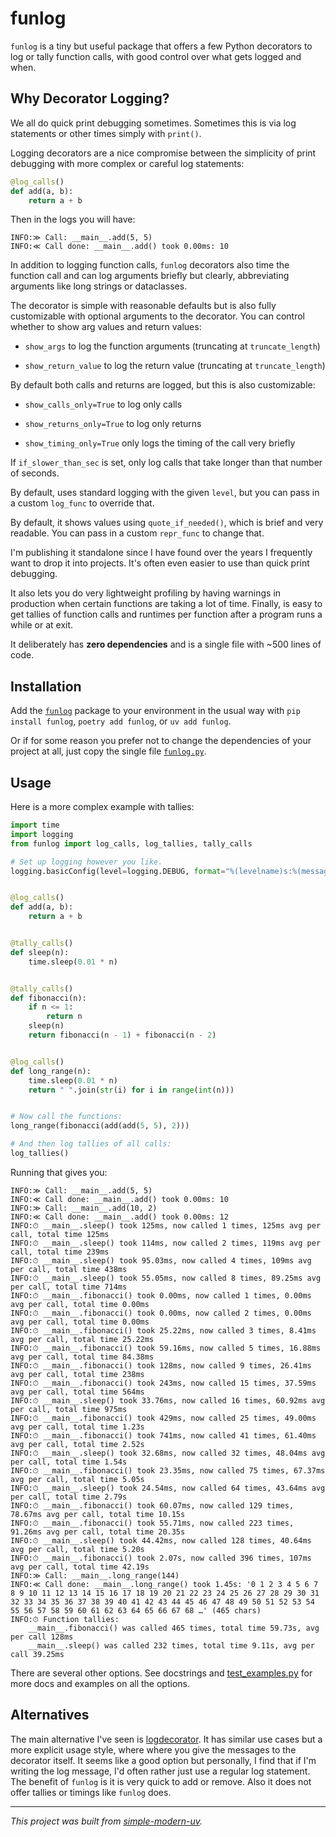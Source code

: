 # funlog

`funlog` is a tiny but useful package that offers a few Python decorators to log or
tally function calls, with good control over what gets logged and when.

## Why Decorator Logging?

We all do quick print debugging sometimes.
Sometimes this is via log statements or other times simply with `print()`.

Logging decorators are a nice compromise between the simplicity of print debugging with
more complex or careful log statements:

```python
@log_calls()
def add(a, b):
    return a + b
```

Then in the logs you will have:
```
INFO:≫ Call: __main__.add(5, 5)
INFO:≪ Call done: __main__.add() took 0.00ms: 10
```

In addition to logging function calls, `funlog` decorators also time the function call
and can log arguments briefly but clearly, abbreviating arguments like long strings or
dataclasses.

The decorator is simple with reasonable defaults but is also fully customizable with
optional arguments to the decorator.
You can control whether to show arg values and return values:

- `show_args` to log the function arguments (truncating at `truncate_length`)

- `show_return_value` to log the return value (truncating at `truncate_length`)

By default both calls and returns are logged, but this is also customizable:

- `show_calls_only=True` to log only calls

- `show_returns_only=True` to log only returns

- `show_timing_only=True` only logs the timing of the call very briefly

If `if_slower_than_sec` is set, only log calls that take longer than that number of
seconds.

By default, uses standard logging with the given `level`, but you can pass in a custom
`log_func` to override that.

By default, it shows values using `quote_if_needed()`, which is brief and very readable.
You can pass in a custom `repr_func` to change that.

I'm publishing it standalone since I have found over the years I frequently want to drop
it into projects. It's often even easier to use than quick print debugging.

It also lets you do very lightweight profiling by having warnings in production when
certain functions are taking a lot of time.
Finally, is easy to get tallies of function calls and runtimes per function after a
program runs a while or at exit.

It deliberately has **zero dependencies** and is a single file with ~500 lines of code.

## Installation

Add the [`funlog`](https://pypi.org/project/funlog/) package to your environment in the
usual way with `pip install funlog`, `poetry add funlog`, or `uv add funlog`.

Or if for some reason you prefer not to change the dependencies of your project at all,
just copy the single file [`funlog.py`](/src/funlog/funlog.py).

## Usage

Here is a more complex example with tallies:

```python
import time
import logging
from funlog import log_calls, log_tallies, tally_calls

# Set up logging however you like.
logging.basicConfig(level=logging.DEBUG, format="%(levelname)s:%(message)s", force=True)


@log_calls()
def add(a, b):
    return a + b


@tally_calls()
def sleep(n):
    time.sleep(0.01 * n)


@tally_calls()
def fibonacci(n):
    if n <= 1:
        return n
    sleep(n)
    return fibonacci(n - 1) + fibonacci(n - 2)


@log_calls()
def long_range(n):
    time.sleep(0.01 * n)
    return " ".join(str(i) for i in range(int(n)))


# Now call the functions:
long_range(fibonacci(add(add(5, 5), 2)))

# And then log tallies of all calls:
log_tallies()
```

Running that gives you:

```
INFO:≫ Call: __main__.add(5, 5)
INFO:≪ Call done: __main__.add() took 0.00ms: 10
INFO:≫ Call: __main__.add(10, 2)
INFO:≪ Call done: __main__.add() took 0.00ms: 12
INFO:⏱ __main__.sleep() took 125ms, now called 1 times, 125ms avg per call, total time 125ms
INFO:⏱ __main__.sleep() took 114ms, now called 2 times, 119ms avg per call, total time 239ms
INFO:⏱ __main__.sleep() took 95.03ms, now called 4 times, 109ms avg per call, total time 438ms
INFO:⏱ __main__.sleep() took 55.05ms, now called 8 times, 89.25ms avg per call, total time 714ms
INFO:⏱ __main__.fibonacci() took 0.00ms, now called 1 times, 0.00ms avg per call, total time 0.00ms
INFO:⏱ __main__.fibonacci() took 0.00ms, now called 2 times, 0.00ms avg per call, total time 0.00ms
INFO:⏱ __main__.fibonacci() took 25.22ms, now called 3 times, 8.41ms avg per call, total time 25.22ms
INFO:⏱ __main__.fibonacci() took 59.16ms, now called 5 times, 16.88ms avg per call, total time 84.38ms
INFO:⏱ __main__.fibonacci() took 128ms, now called 9 times, 26.41ms avg per call, total time 238ms
INFO:⏱ __main__.fibonacci() took 243ms, now called 15 times, 37.59ms avg per call, total time 564ms
INFO:⏱ __main__.sleep() took 33.76ms, now called 16 times, 60.92ms avg per call, total time 975ms
INFO:⏱ __main__.fibonacci() took 429ms, now called 25 times, 49.00ms avg per call, total time 1.23s
INFO:⏱ __main__.fibonacci() took 741ms, now called 41 times, 61.40ms avg per call, total time 2.52s
INFO:⏱ __main__.sleep() took 32.68ms, now called 32 times, 48.04ms avg per call, total time 1.54s
INFO:⏱ __main__.fibonacci() took 23.35ms, now called 75 times, 67.37ms avg per call, total time 5.05s
INFO:⏱ __main__.sleep() took 24.54ms, now called 64 times, 43.64ms avg per call, total time 2.79s
INFO:⏱ __main__.fibonacci() took 60.07ms, now called 129 times, 78.67ms avg per call, total time 10.15s
INFO:⏱ __main__.fibonacci() took 55.71ms, now called 223 times, 91.26ms avg per call, total time 20.35s
INFO:⏱ __main__.sleep() took 44.42ms, now called 128 times, 40.64ms avg per call, total time 5.20s
INFO:⏱ __main__.fibonacci() took 2.07s, now called 396 times, 107ms avg per call, total time 42.19s
INFO:≫ Call: __main__.long_range(144)
INFO:≪ Call done: __main__.long_range() took 1.45s: '0 1 2 3 4 5 6 7 8 9 10 11 12 13 14 15 16 17 18 19 20 21 22 23 24 25 26 27 28 29 30 31 32 33 34 35 36 37 38 39 40 41 42 43 44 45 46 47 48 49 50 51 52 53 54 55 56 57 58 59 60 61 62 63 64 65 66 67 68 …' (465 chars)
INFO:⏱ Function tallies:
    __main__.fibonacci() was called 465 times, total time 59.73s, avg per call 128ms
    __main__.sleep() was called 232 times, total time 9.11s, avg per call 39.25ms
```

There are several other options.
See docstrings and [test_examples.py](tests/test_examples.py) for more docs and examples
on all the options.

## Alternatives

The main alternative I've seen is
[logdecorator](https://github.com/sighalt/logdecorator).
It has similar use cases but a more explicit usage style, where where you give the
messages to the decorator itself.
It seems like a good option but personally, I find that if I'm writing the log message,
I'd often rather just use a regular log statement.
The benefit of `funlog` is it is very quick to add or remove.
Also it does not offer tallies or timings like `funlog` does.

* * *

*This project was built from
[simple-modern-uv](https://github.com/jlevy/simple-modern-uv).*
